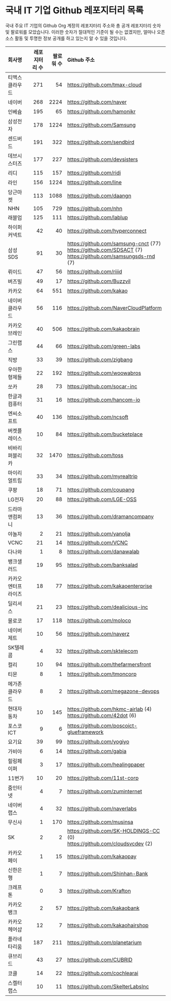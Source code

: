 # 국내 IT 기업 Github 레포지터리 목록
국내 주요 IT 기업의 Github Org 계정의 레포지터리 주소와 총 공개 레포지터리 숫자 및 팔로워를 모았습니다. 이러한 숫자가 절대적인 기준이 될 수는 없겠지만, 얼마나 오픈 소스 활동 및 투명한 정보 공개를 하고 있는지 알 수 있을 것입니다.

<!-- MARKDOWN_TABLE(GITHUB): START -->

| **회사명** | **레포지터리 수** | **팔로워 수** | **Github 주소** |
|:---|---:|---:|:---|
| 티맥스클라우드 | 271 | 54 | https://github.com/tmax-cloud |
| 네이버 | 268 | 2224 | https://github.com/naver |
| 인베슘 | 195 | 65 | https://github.com/hamonikr |
| 삼성전자 | 178 | 1224 | https://github.com/Samsung |
| 센드버드 | 191 | 322 | https://github.com/sendbird |
| 데브시스터즈 | 177 | 227 | https://github.com/devsisters |
| 리디 | 115 | 157 | https://github.com/ridi |
| 라인 | 156 | 1224 | https://github.com/line |
| 당근마켓 | 113 | 1088 | https://github.com/daangn |
| NHN | 105 | 729 | https://github.com/nhn |
| 래블업 | 125 | 111 | https://github.com/lablup |
| 하이퍼커넥트 | 42 | 40 | https://github.com/hyperconnect |
| 삼성SDS | 91 | 30 | https://github.com/samsung-cnct (77)<br />https://github.com/SDSACT (7)<br />https://github.com/samsungsds-rnd (7) |
| 뤼이드 | 47 | 56 | https://github.com/riiid |
| 버즈빌 | 49 | 17 | https://github.com/Buzzvil |
| 카카오 | 64 | 551 | https://github.com/kakao |
| 네이버클라우드 | 56 | 116 | https://github.com/NaverCloudPlatform |
| 카카오브레인 | 40 | 506 | https://github.com/kakaobrain |
| 그린랩스 | 44 | 66 | https://github.com/green-labs |
| 직방 | 33 | 39 | https://github.com/zigbang |
| 우아한형제들 | 22 | 192 | https://github.com/woowabros |
| 쏘카 | 28 | 73 | https://github.com/socar-inc |
| 한글과컴퓨터 | 31 | 16 | https://github.com/hancom-io |
| 엔씨소프트 | 40 | 136 | https://github.com/ncsoft |
| 버켓플레이스 | 10 | 84 | https://github.com/bucketplace |
| 비바리퍼블리카 | 32 | 1470 | https://github.com/toss |
| 마이리얼트립 | 33 | 34 | https://github.com/myrealtrip |
| 쿠팡 | 18 | 71 | https://github.com/coupang |
| LG전자 | 20 | 88 | https://github.com/LGE-OSS |
| 드라마앤컴퍼니 | 13 | 36 | https://github.com/dramancompany |
| 야놀자 | 2 | 21 | https://github.com/yanolja |
| VCNC | 21 | 14 | https://github.com/VCNC |
| 다나와 | 1 | 8 | https://github.com/danawalab |
| 뱅크샐러드 | 19 | 95 | https://github.com/banksalad |
| 카카오엔터프라이즈 | 18 | 77 | https://github.com/kakaoenterprise |
| 딜리셔스 | 21 | 23 | https://github.com/dealicious-inc |
| 몰로코 | 17 | 118 | https://github.com/moloco |
| 네이버제트 | 10 | 56 | https://github.com/naverz |
| SK텔레콤 | 4 | 32 | https://github.com/sktelecom |
| 컬리 | 10 | 94 | https://github.com/thefarmersfront |
| 티몬 | 8 | 1 | https://github.com/tmoncorp |
| 메가존클라우드 | 8 | 2 | https://github.com/megazone-devops |
| 현대자동차 | 10 | 145 | https://github.com/hkmc-airlab (4)<br />https://github.com/42dot (6) |
| 포스코ICT | 9 | 6 | https://github.com/poscoict-glueframework |
| 요기요 | 39 | 99 | https://github.com/yogiyo |
| 가비아 | 6 | 14 | https://github.com/gabia |
| 힐링페이퍼 | 3 | 17 | https://github.com/healingpaper |
| 11번가 | 10 | 20 | https://github.com/11st-corp |
| 줌인터넷 | 4 | 7 | https://github.com/zuminternet |
| 네이버랩스 | 4 | 32 | https://github.com/naverlabs |
| 무신사 | 1 | 170 | https://github.com/musinsa |
| SK | 2 | 2 | https://github.com/SK-HOLDINGS-CC (0)<br />https://github.com/cloudsvcdev (2) |
| 카카오페이 | 1 | 15 | https://github.com/kakaopay |
| 신한은행 | 1 | 7 | https://github.com/Shinhan-Bank |
| 크레프톤 | 0 | 3 | https://github.com/Krafton |
| 카카오뱅크 | 2 | 57 | https://github.com/kakaobank |
| 카카오헤어샵 | 12 | 7 | https://github.com/kakaohairshop |
| 플라네타리움 | 187 | 211 | https://github.com/planetarium |
| 큐브리드 | 43 | 27 | https://github.com/CUBRID |
| 코클 | 14 | 22 | https://github.com/cochlearai |
| 스켈터랩스 | 10 | 11 | https://github.com/SkelterLabsInc |

<!-- MARKDOWN_TABLE(GITHUB): END -->
